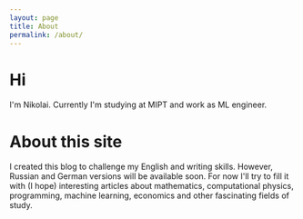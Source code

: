 ```yaml
---
layout: page
title: About
permalink: /about/
---
```


# Hi

I'm Nikolai. Currently I'm studying at MIPT and work as ML engineer.

# About this site

I created this blog to challenge my English and writing skills. However, Russian and German versions will be available soon. For now I'll try to fill it with (I hope) interesting articles about mathematics, computational physics, programming, machine learning, economics and other fascinating fields of study.
